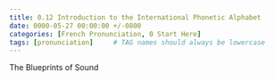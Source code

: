 ```yaml
---
title: 0.12 Introduction to the International Phonetic Alphabet
date: 0000-05-27 00:00:00 +/-0800
categories: [French Pronunciation, 0 Start Here]
tags: [pronunciation]     # TAG names should always be lowercase
---
```


The Blueprints of Sound
